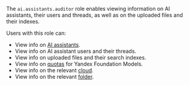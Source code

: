 The `ai.assistants.auditor` role enables viewing information on AI assistants, their users and threads, as well as on the uploaded files and their indexes.

Users with this role can:
* View info on [AI assistants](../../../ai-studio/concepts/assistant/index.md).
* View info on AI assistant users and their threads.
* View info on uploaded files and their search indexes.
* View info on [quotas](../../../ai-studio/concepts/limits.md#yandexgpt-quotas) for Yandex Foundation Models.
* View info on the relevant [cloud](../../../resource-manager/concepts/resources-hierarchy.md#cloud).
* View info on the relevant [folder](../../../resource-manager/concepts/resources-hierarchy.md#folder).